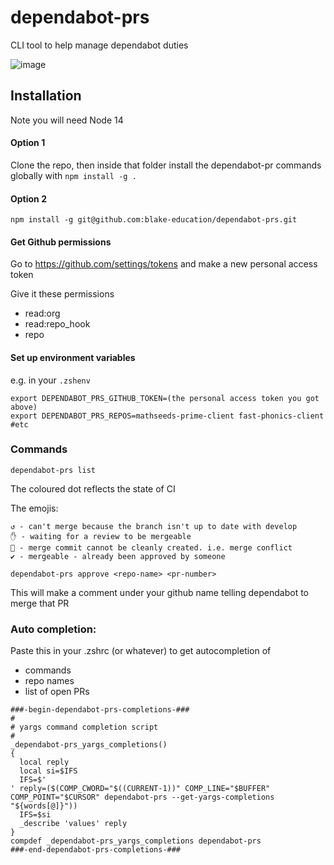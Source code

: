 # dependabot-prs
CLI tool to help manage dependabot duties

![image](https://user-images.githubusercontent.com/3888414/122491862-1d133780-d028-11eb-8606-f247870f6944.png)


## Installation
Note you will need Node 14

#### Option 1
Clone the repo, then inside that folder install the dependabot-pr commands globally with
`npm install -g .`

#### Option 2
`npm install -g git@github.com:blake-education/dependabot-prs.git`


#### Get Github permissions
Go to https://github.com/settings/tokens and make a new personal access token

Give it these permissions
 - read:org 
 - read:repo_hook
 - repo

#### Set up environment variables
e.g. in your  `.zshenv`
 ```
export DEPENDABOT_PRS_GITHUB_TOKEN=(the personal access token you got above)
export DEPENDABOT_PRS_REPOS=mathseeds-prime-client fast-phonics-client #etc
```

### Commands

`dependabot-prs list`

The coloured dot reflects the state of CI

The emojis:
```
↺ - can't merge because the branch isn't up to date with develop
✋ - waiting for a review to be mergeable
🧹 - merge commit cannot be cleanly created. i.e. merge conflict
✔ - mergeable - already been approved by someone
```

`dependabot-prs approve <repo-name> <pr-number>`

This will make a comment under your github name telling dependabot to merge that PR


### Auto completion:

Paste this in your .zshrc (or whatever) to get autocompletion of 
 - commands
 - repo names
 - list of open PRs 

```
###-begin-dependabot-prs-completions-###
#
# yargs command completion script
#
_dependabot-prs_yargs_completions()
{
  local reply
  local si=$IFS
  IFS=$'
' reply=($(COMP_CWORD="$((CURRENT-1))" COMP_LINE="$BUFFER" COMP_POINT="$CURSOR" dependabot-prs --get-yargs-completions "${words[@]}"))
  IFS=$si
  _describe 'values' reply
}
compdef _dependabot-prs_yargs_completions dependabot-prs
###-end-dependabot-prs-completions-###
```
